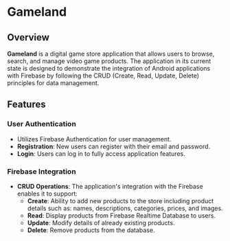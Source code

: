 # Gameland

## Overview
**Gameland** is a digital game store application that allows users to browse, search, and manage video game products. The application in its current state is designed to demonstrate the integration of Android applications with Firebase by following the CRUD (Create, Read, Update, Delete) principles for data management. 

## Features

### User Authentication
  - Utilizes Firebase Authentication for user management.
  - **Registration**: New users can register with their email and password.
  - **Login**: Users can log in to fully access application features.

### Firebase Integration
- **CRUD Operations**: The application's integration with the Firebase enables it to support:
  - **Create**: Ability to add new products to the store including product details such as: names, descriptions, categories, prices, and images.
  - **Read**:   Display products from Firebase Realtime Database to users.
  - **Update**: Modify details of already existing products.
  - **Delete**: Remove products from the database.


    

